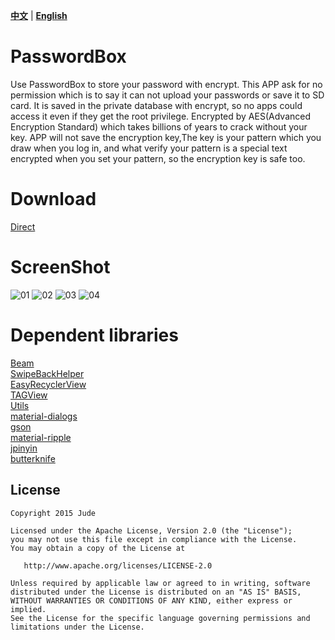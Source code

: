 **[中文](https://github.com/Jude95/KeyChain/blob/master/README.md)** | **[English](https://github.com/Jude95/KeyChain/blob/master/README-en.md)**  

# PasswordBox

Use PasswordBox to store your password with encrypt. 
This APP ask for no permission which is to say it can not upload your passwords or save it to SD card. It is saved in the private database with encrypt, so 
no apps could access it even if they get the root privilege. 
Encrypted by AES(Advanced Encryption Standard) which takes billions of years to crack without your key. 
APP will not save the encryption key,The key is your pattern which you draw when you log in, and what verify your pattern is a special text encrypted when you set your pattern, so the encryption key is safe too.

# Download
[Direct](http://7xn7nj.com2.z0.glb.qiniucdn.com/passwordbox1.5.apk)

# ScreenShot
![01](https://raw.githubusercontent.com/Jude95/KeyChain/master/screenshot_en/01.png)
![02](https://raw.githubusercontent.com/Jude95/KeyChain/master/screenshot_en/02.png)
![03](https://raw.githubusercontent.com/Jude95/KeyChain/master/screenshot_en/03.png)
![04](https://raw.githubusercontent.com/Jude95/KeyChain/master/screenshot_en/04.png)

# Dependent libraries
[Beam](https://github.com/Jude95/Beam)  
[SwipeBackHelper](https://github.com/Jude95/SwipeBackHelper)  
[EasyRecyclerView](https://github.com/Jude95/EasyRecyclerView)  
[TAGView](https://github.com/Jude95/TAGView)   
[Utils](https://github.com/Jude95/Utils)  
[material-dialogs](https://github.com/afollestad/material-dialogs)  
[gson](https://github.com/google/gson)  
[material-ripple](https://github.com/balysv/material-ripple)  
[jpinyin](https://github.com/stuxuhai/jpinyin)  
[butterknife](https://github.com/JakeWharton/butterknife)  

License
-------

    Copyright 2015 Jude

    Licensed under the Apache License, Version 2.0 (the "License");
    you may not use this file except in compliance with the License.
    You may obtain a copy of the License at

       http://www.apache.org/licenses/LICENSE-2.0

    Unless required by applicable law or agreed to in writing, software
    distributed under the License is distributed on an "AS IS" BASIS,
    WITHOUT WARRANTIES OR CONDITIONS OF ANY KIND, either express or implied.
    See the License for the specific language governing permissions and
    limitations under the License.
